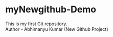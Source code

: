# myNewgithub-Demo
This is my first Git repository.
<br>
Author - Abhimanyu Kumar (New Github Project)
